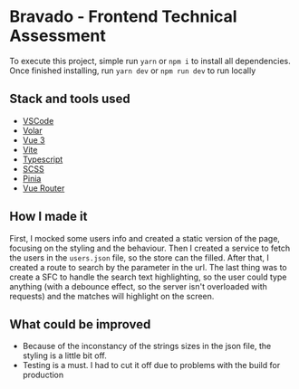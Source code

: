 # Bravado - Frontend Technical Assessment

To execute this project, simple run `yarn` or `npm i` to install all dependencies. Once finished installing, run `yarn dev` or `npm run dev` to run locally

## Stack and tools used

- [VSCode](https://code.visualstudio.com/)
- [Volar](https://marketplace.visualstudio.com/items?itemName=johnsoncodehk.volar)
- [Vue 3](https://vuejs.org/)
- [Vite](https://vitejs.dev/)
- [Typescript](https://www.typescriptlang.org/)
- [SCSS](https://sass-lang.com/)
- [Pinia](https://pinia.vuejs.org/)
- [Vue Router](https://router.vuejs.org/)

## How I made it

First, I mocked some users info and created a static version of the page, focusing on the styling and the behaviour. Then I created a service to fetch the users in the `users.json` file, so the store can the filled.
After that, I created a route to search by the parameter in the url.
The last thing was to create a SFC to handle the search text highlighting, so the user could type anything (with a debounce effect, so the server isn't overloaded with requests) and the matches will highlight on the screen.

## What could be improved

- Because of the inconstancy of the strings sizes in the json file, the styling is a little bit off.
- Testing is a must. I had to cut it off due to problems with the build for production
